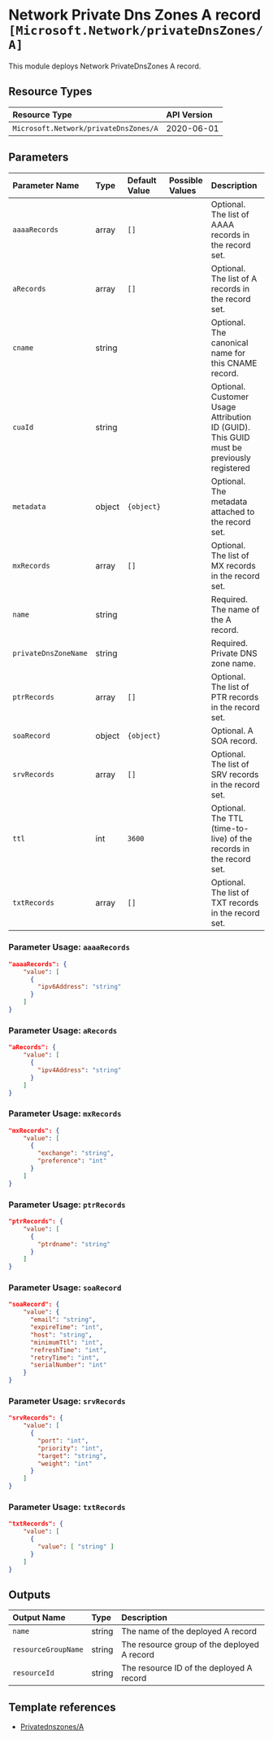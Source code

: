 # Network Private Dns Zones A record `[Microsoft.Network/privateDnsZones/A]`

This module deploys Network PrivateDnsZones A record.

## Resource Types

| Resource Type | API Version |
| :-- | :-- |
| `Microsoft.Network/privateDnsZones/A` | 2020-06-01 |

## Parameters

| Parameter Name | Type | Default Value | Possible Values | Description |
| :-- | :-- | :-- | :-- | :-- |
| `aaaaRecords` | array | `[]` |  | Optional. The list of AAAA records in the record set. |
| `aRecords` | array | `[]` |  | Optional. The list of A records in the record set. |
| `cname` | string |  |  | Optional. The canonical name for this CNAME record. |
| `cuaId` | string |  |  | Optional. Customer Usage Attribution ID (GUID). This GUID must be previously registered |
| `metadata` | object | `{object}` |  | Optional. The metadata attached to the record set. |
| `mxRecords` | array | `[]` |  | Optional. The list of MX records in the record set. |
| `name` | string |  |  | Required. The name of the A record. |
| `privateDnsZoneName` | string |  |  | Required. Private DNS zone name. |
| `ptrRecords` | array | `[]` |  | Optional. The list of PTR records in the record set. |
| `soaRecord` | object | `{object}` |  | Optional. A SOA record. |
| `srvRecords` | array | `[]` |  | Optional. The list of SRV records in the record set. |
| `ttl` | int | `3600` |  | Optional. The TTL (time-to-live) of the records in the record set. |
| `txtRecords` | array | `[]` |  | Optional. The list of TXT records in the record set. |

### Parameter Usage: `aaaaRecords`

```json
"aaaaRecords": {
    "value": [
      {
        "ipv6Address": "string"
      }
    ]
}
```

### Parameter Usage: `aRecords`

```json
"aRecords": {
    "value": [
      {
        "ipv4Address": "string"
      }
    ]
}
```

### Parameter Usage: `mxRecords`

```json
"mxRecords": {
    "value": [
      {
        "exchange": "string",
        "preference": "int"
      }
    ]
}
```

### Parameter Usage: `ptrRecords`

```json
"ptrRecords": {
    "value": [
      {
        "ptrdname": "string"
      }
    ]
}
```

### Parameter Usage: `soaRecord`

```json
"soaRecord": {
    "value": {
      "email": "string",
      "expireTime": "int",
      "host": "string",
      "minimumTtl": "int",
      "refreshTime": "int",
      "retryTime": "int",
      "serialNumber": "int"
    }
}
```

### Parameter Usage: `srvRecords`

```json
"srvRecords": {
    "value": [
      {
        "port": "int",
        "priority": "int",
        "target": "string",
        "weight": "int"
      }
    ]
}
```

### Parameter Usage: `txtRecords`

```json
"txtRecords": {
    "value": [
      {
        "value": [ "string" ]
      }
    ]
}
```

## Outputs

| Output Name | Type | Description |
| :-- | :-- | :-- |
| `name` | string | The name of the deployed A record |
| `resourceGroupName` | string | The resource group of the deployed A record |
| `resourceId` | string | The resource ID of the deployed A record |

## Template references

- [Privatednszones/A](https://docs.microsoft.com/en-us/azure/templates/Microsoft.Network/2020-06-01/privateDnsZones/A)
